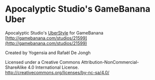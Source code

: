 # Apocalyptic Studio's GameBanana Uber

Apocalyptic Studio's [UberStyle](https://yogensia.github.io/gb-uber-apocalyptic-studio/uber.css) for GameBanana
[http://gamebanana.com/studios/21599](http://gamebanana.com/studios/21599)

Created by Yogensia and Rafaël De Jongh

Licensed under a Creative Commons Attribution-NonCommercial-ShareAlike 4.0 International License.
http://creativecommons.org/licenses/by-nc-sa/4.0/
